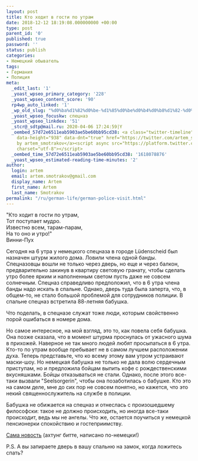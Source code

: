 ```yaml
---
layout: post
title: Кто ходит в гости по утрам
date: 2018-12-12 18:19:08.000000000 +00:00
type: post
parent_id: '0'
published: true
password: ''
status: publish
categories:
- Немецкий обыватель
tags:
- Германия
- Полиция
meta:
  _edit_last: '1'
  _yoast_wpseo_primary_category: '228'
  _yoast_wpseo_content_score: '90'
  rp4wp_auto_linked: '1'
  _wp_old_slug: "%d0%ba%d1%82%d0%be-%d1%85%d0%be%d0%b4%d0%b8%d1%82-%d0%b2-%d0%b3%d0%be%d1%81%d1%82%d0%b8-%d0%bf%d0%be-%d1%83%d1%82%d1%80%d0%b0%d0%bc"
  _yoast_wpseo_focuskw: спецназ
  _yoast_wpseo_linkdex: '51'
  _stcr@_sdtp@mail.ru: 2020-04-06 17:24:59|Y
  _oembed_57d72e6511eab5903ae5be60bb95cd38: <a class="twitter-timeline" data-width="625"
    data-height="938" data-dnt="true" href="https://twitter.com/artem_smotrakov?ref_src=twsrc%5Etfw">Tweets
    by artem_smotrakov</a><script async src="https://platform.twitter.com/widgets.js"
    charset="utf-8"></script>
  _oembed_time_57d72e6511eab5903ae5be60bb95cd38: '1618078876'
  _yoast_wpseo_estimated-reading-time-minutes: '2'
author:
  login: artem
  email: artem.smotrakov@gmail.com
  display_name: Artem
  first_name: Artem
  last_name: Smotrakov
permalink: "/ru/german-life/german-police-visit.html"
---
```

<!-- wp:paragraph {"align":"right","fontSize":"small"} -->

"Кто ходит в гости по утрам,   
Тот поступает мудро.   
Известно всем, тарам-парам,   
На то оно и утро!"  
Винни-Пух

<!-- /wp:paragraph -->

<!-- wp:paragraph -->

Сегодня на 6 утра у немецкого спецназа в городе Lüdenscheid был назначен штурм жилого дома. Ловили члена одной банды. Спецназовцы вошли не только через дверь, но еще и через балкон, предварительно закинув в квартиру световую гранату, чтобы сделать утро более ярким и наполненным светом пусть даже не совсем солнечным. Спецназ справедливо предположил, что в 6 утра члена банды надо искать в спальне. Однако, дверь туда была заперта, что, в общем-то, не стало большой проблемой для сотрудников полиции. В спальне спецназ встретила 88-летняя бабушка.

<!-- /wp:paragraph -->

<!-- wp:paragraph -->

Что поделать, в спецназе служат тоже люди, которым свойственно порой ошибаться в номере дома.

<!-- /wp:paragraph -->

<!-- wp:paragraph -->

Но самое интересное, на мой взгляд, это то, как повела себя бабушка. Она позже сказала, что в момент штурма проснулась от ужасного шума в прихожей. Наверное не так много людей любят просыпаться в 6 утра. Кто-то по утрам вообще пребывает не в самом лучшем расположении духа. Теперь представьте, что ко всему этому вам утром устраивают маски-шоу. Но немецкая бабушка не только не дала волю сердечным приступам, но и предложила бойцам выпить кофе с рождественскими вкусняшками. Бойцы отказываться не стали. Однако, после этого все-таки вызвали "Seelsorgerin", чтобы она позаботилась о бабушке. Кто это на самом деле, мне до сих пор не совсем понятно, но кажется, что это некий священнослужитель на службе в полиции.

<!-- /wp:paragraph -->

<!-- wp:paragraph -->

Бабушка не обижается на спецназ и отнеслась с произошедшему философски: такое не должно происходить, но иногда все-таки происходит, ведь мы не ангелы. Что же, остается поучиться у немецкой пенсионерки спокойствию и гостеприимству.

<!-- /wp:paragraph -->

<!-- wp:paragraph -->

[Сама новость](https://www.come-on.de/luedenscheid/sek-beamten-polizei-unterlaeuft-einsatz-luedenscheid-peinliche-panne-10835401.html) (ахтунг битте, написано по-немецки!)

<!-- /wp:paragraph -->

<!-- wp:paragraph -->

P.S. А вы запираете дверь в вашу спальню на замок, когда ложитесь спать?

<!-- /wp:paragraph -->

